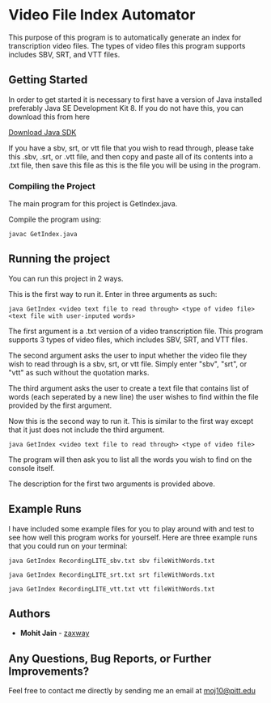 # Video File Index Automator

This purpose of this program is to automatically generate an index for transcription video files. The types of video files 
this program supports includes SBV, SRT, and VTT files. 

## Getting Started

In order to get started it is necessary to first have a version of Java installed preferably Java SE Development Kit 8.
If you do not have this, you can download this from here

[Download Java SDK](http://www.oracle.com/technetwork/java/javase/downloads/jdk8-downloads-2133151.html)

If you have a sbv, srt, or vtt file that you wish to read through, please take this .sbv, .srt, or .vtt file, and then copy 
and paste all of its contents into a .txt file, then save this file as this is the file you will be using in the program. 

### Compiling the Project

The main program for this project is GetIndex.java.

Compile the program using:
```
javac GetIndex.java
```

## Running the project

You can run this project in 2 ways.

This is the first way to run it. Enter in three arguments as such: 
```
java GetIndex <video text file to read through> <type of video file> <text file with user-inputed words>
```
The first argument is a .txt version of a video transcription file. This program supports 3 types of video files, which
includes SBV, SRT, and VTT files. 

The second argument asks the user to input whether the video file they wish to read through is a sbv, srt, or vtt file.
Simply enter "sbv", "srt", or "vtt" as such without the quotation marks.

The third argument asks the user to create a text file that contains list of words (each seperated by a new line) the user 
wishes to find within the file provided by the first argument.


Now this is the second way to run it. This is similar to the first way except that it just does not include the third 
argument.

```
java GetIndex <video text file to read through> <type of video file>
```
The program will then ask you to list all the words you wish to find on the console itself.

The description for the first two arguments is provided above.


## Example Runs

I have included some example files for you to play around with and test to see how well this program works for yourself.
Here are three example runs that you could run on your terminal:

```
java GetIndex RecordingLITE_sbv.txt sbv fileWithWords.txt

java GetIndex RecordingLITE_srt.txt srt fileWithWords.txt

java GetIndex RecordingLITE_vtt.txt vtt fileWithWords.txt
```

## Authors

* **Mohit Jain** - [zaxway](https://github.com/zaxway)

## Any Questions, Bug Reports, or Further Improvements?

Feel free to contact me directly by sending me an email at moj10@pitt.edu


